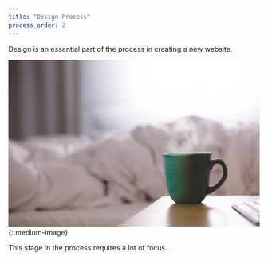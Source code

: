 ```yaml
---
title: "Design Process"
process_order: 2
---
```

Design is an essential part of the process in creating a new website.

![Drink Coffee](/assets/img/photo78.jpg){:.medium-image}

This stage in the process requires a lot of focus.
